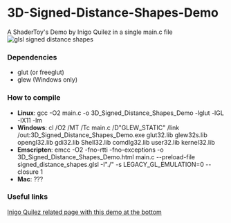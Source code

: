 # 3D-Signed-Distance-Shapes-Demo
A ShaderToy's Demo by Inigo Quilez in a single main.c file
![glsl signed distance shapes](https://cloud.githubusercontent.com/assets/9608982/26606477/56f45526-4592-11e7-89e3-f04cd6a92178.png)

### Dependencies
* glut (or freeglut)
* glew (Windows only)

### How to compile
* **Linux**: gcc -O2 main.c -o 3D_Signed_Distance_Shapes_Demo -lglut -lGL -lX11 -lm
* **Windows**: cl /O2 /MT /Tc main.c /D"GLEW_STATIC" /link /out:3D_Signed_Distance_Shapes_Demo.exe glut32.lib glew32s.lib opengl32.lib gdi32.lib Shell32.lib comdlg32.lib user32.lib kernel32.lib
* **Emscripten**: emcc -O2 -fno-rtti -fno-exceptions -o 3D_Signed_Distance_Shapes_Demo.html main.c --preload-file signed_distance_shapes.glsl -I"./" -s LEGACY_GL_EMULATION=0 --closure 1
* **Mac**: ???

### Useful links
[Inigo Quilez related page with this demo at the bottom](http://www.iquilezles.org/www/articles/distfunctions/distfunctions.htm)


